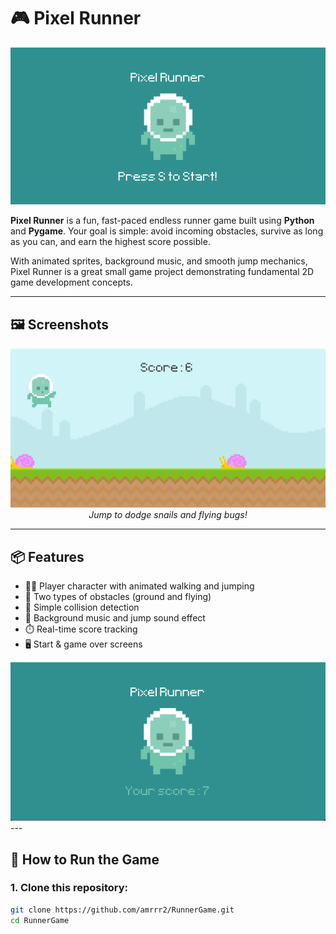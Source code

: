 # 🎮 Pixel Runner

  <img src="screenshots/StartGame.png" alt="Start Screen" width="600"/>
  <br/>

**Pixel Runner** is a fun, fast-paced endless runner game built using **Python** and **Pygame**. Your goal is simple: avoid incoming obstacles, survive as long as you can, and earn the highest score possible.

With animated sprites, background music, and smooth jump mechanics, Pixel Runner is a great small game project demonstrating fundamental 2D game development concepts.

---

## 🖼️ Screenshots

<p align="center">
  <img src="screenshots/Jump.png" alt="Player Jumping" width="600"/>
  <br/>
  <em>Jump to dodge snails and flying bugs!</em>
</p>

---

## 📦 Features

- 🏃‍♂️ Player character with animated walking and jumping
- 🐌 Two types of obstacles (ground and flying)
- 🧠 Simple collision detection
- 🎵 Background music and jump sound effect
- ⏱️ Real-time score tracking
- 🖥️ Start & game over screens


 <img src="screenshots/menu.png" alt="Player Jumping" width="600"/>
---

## 🚀 How to Run the Game

### 1. Clone this repository:
```bash
git clone https://github.com/amrrr2/RunnerGame.git
cd RunnerGame
